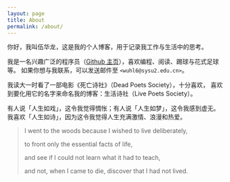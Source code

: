 ```yaml
---
layout: page
title: About
permalink: /about/
---
```


你好，我叫伍华龙，这是我的个人博客，用于记录我工作与生活中的思考。

我是一名兴趣广泛的程序员（[Github 主页][1]），喜欢编程、阅读、踢球与花式足球等。
如果你想与我联系，可以发送邮件至 `<wuhl6@sysu2.edu.cn>`。

我读大一时看了一部电影《死亡诗社》（Dead Poets Society），十分喜欢，
喜欢到要化用它的名字来命名我的博客：生活诗社（Live Poets Society）。

有人说「人生如戏」，这令我觉得惆怅；有人说「人生如梦」，这令我感到虚无。
我喜欢「人生如诗」，因为这令我觉得人生充满激情、浪漫和热爱。

> I went to the woods because I wished to live deliberately,
>
> to front only the essential facts of life,
>
> and see if I could not learn what it had to teach,
>
> and not, when I came to die, discover that I had not lived.

  [1]: https://github.com/whl1729